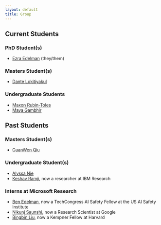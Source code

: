 ```yaml
---
layout: default
title: Group
---
```

## Current Students
### PhD Student(s)
* [Ezra Edelman](https://www.ezraedelman.com/) (they/them)

### Masters Student(s)
* [Dante Lokitiyakul](https://dante-hl.github.io/)

### Undergraduate Students
* [Maxon Rubin-Toles](https://www.linkedin.com/in/max-rubin-toles)
* [Maya Gambhir](https://mayapalgambhir.com/)

## Past Students
### Masters Student(s)
* [GuanWen Qiu](https://www.linkedin.com/in/guanwen-qiu-92b6651b0)

### Undergraduate Student(s)
* [Alyssa Nie](https://www.linkedin.com/in/alyssanie)
* [Keshav Ramji](https://www.keshavramji.com/), now a researcher at IBM Research

### Interns at Microsoft Research
* [Ben Edelman](https://benjaminedelman.com/), now a TechCongress AI Safety Fellow at the US AI Safety Institute  
* [Nikunj Saunshi](https://www.nikunjsaunshi.com/), now a Research Scientist at Google
* [Bingbin Liu](https://clarabing.github.io/), now a Kempner Fellow at Harvard
